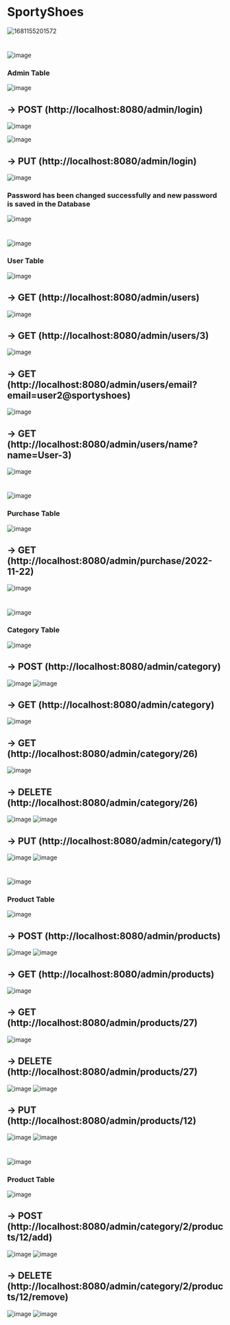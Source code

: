 # SportyShoes
![1681155201572](https://github.com/adityapranav014/SportyShoes/assets/72086679/19a4d8ed-dc93-4080-bde2-fd4f3e3c5e89)


#
#
![image](https://user-images.githubusercontent.com/72086679/205680964-fe302c9b-fde9-47fa-b065-97b45c5696ee.png)

### Admin Table

![image](https://user-images.githubusercontent.com/72086679/205703330-58f3db9a-6410-4b13-b68f-144a1e263e0c.png)

## -> POST (http://localhost:8080/admin/login)
![image](https://user-images.githubusercontent.com/72086679/205703705-974758bf-7e35-4341-8031-8fba92e80de3.png)

![image](https://user-images.githubusercontent.com/72086679/205676432-70082b5a-32ec-4d48-9125-6871b03f878a.png)
## -> PUT (http://localhost:8080/admin/login)
![image](https://user-images.githubusercontent.com/72086679/205677171-31fb0d27-2950-4fad-ba9d-32ca36b33b99.png)

### Password has been changed successfully and new password is saved in the Database

![image](https://user-images.githubusercontent.com/72086679/205677876-a9b5b3a1-704f-402f-921d-f2b9af33335b.png)



#
#
#
![image](https://user-images.githubusercontent.com/72086679/205685346-1a327e25-3c19-42db-baa5-287d6f439d6a.png)

### User Table

![image](https://user-images.githubusercontent.com/72086679/205682111-bdffdda3-df56-4b9d-a1c0-3b9861a3378f.png)

## -> GET (http://localhost:8080/admin/users)
![image](https://user-images.githubusercontent.com/72086679/205689494-8a1b7a8c-0f0b-49c4-a6ce-35c14317f6cb.png)

## -> GET (http://localhost:8080/admin/users/3)
![image](https://user-images.githubusercontent.com/72086679/205697822-1d7a0693-8cae-4809-979d-0a03b502b98c.png)

## -> GET (http://localhost:8080/admin/users/email?email=user2@sportyshoes)
![image](https://user-images.githubusercontent.com/72086679/205697053-7cf9c1d7-3aa6-4335-8970-50e4a1575c4f.png)

## -> GET (http://localhost:8080/admin/users/name?name=User-3)
![image](https://user-images.githubusercontent.com/72086679/205696400-68f8d05d-7746-410e-a00c-a80cc7083e5e.png)


#
#
#
![image](https://user-images.githubusercontent.com/72086679/205700655-fd1766cf-908f-49d5-b0b8-b04e0108d3a3.png)

### Purchase Table

![image](https://user-images.githubusercontent.com/72086679/205700809-cbfb6063-052d-447f-a798-c5e7b9e44a40.png)

## -> GET (http://localhost:8080/admin/purchase/2022-11-22)
![image](https://user-images.githubusercontent.com/72086679/205701223-0f079c9c-ce85-4942-af0a-cf6ae73339bb.png)


#
#
#
![image](https://user-images.githubusercontent.com/72086679/205927536-4ba1ff25-6900-4b7f-8310-6994cc91f9cd.png)

### Category Table

![image](https://user-images.githubusercontent.com/72086679/205928418-17b5d17a-d69f-46c5-8903-cf0d98c42e0c.png)

## -> POST (http://localhost:8080/admin/category)
![image](https://user-images.githubusercontent.com/72086679/205929113-41cf461b-469c-42f6-afd0-44e8cfc0de1c.png)
![image](https://user-images.githubusercontent.com/72086679/205932431-d4686ec6-35a0-48f7-a267-3d475d51227f.png)

## -> GET (http://localhost:8080/admin/category)
![image](https://user-images.githubusercontent.com/72086679/205931421-c91395da-caea-4597-a0b7-0b10bd895086.png)

## -> GET (http://localhost:8080/admin/category/26)
![image](https://user-images.githubusercontent.com/72086679/205931949-4aa972d7-415a-4eab-9a3f-3bd3f538932f.png)

## -> DELETE (http://localhost:8080/admin/category/26)
![image](https://user-images.githubusercontent.com/72086679/205932621-400efa92-7962-43d7-8e17-d4104cda8452.png)
![image](https://user-images.githubusercontent.com/72086679/205932696-660fa24c-3a0d-4f63-818f-9c5b7c50257b.png)

## -> PUT (http://localhost:8080/admin/category/1)
![image](https://user-images.githubusercontent.com/72086679/205933922-eb1297ee-a2bf-4640-8a5a-728d0c6d2a61.png)
![image](https://user-images.githubusercontent.com/72086679/205933995-dd9654d5-f193-4fad-bdfb-afc40eea4f5f.png)


#
#
#
![image](https://user-images.githubusercontent.com/72086679/205936079-944144c8-7206-44f2-bace-2cdb9910ea52.png)

### Product Table

![image](https://user-images.githubusercontent.com/72086679/205935020-d913ddbc-78bf-4077-bbc1-eb256d828738.png)

## -> POST (http://localhost:8080/admin/products)
![image](https://user-images.githubusercontent.com/72086679/205938096-a5b1762a-932f-42b5-8de0-a08e985f3b70.png)
![image](https://user-images.githubusercontent.com/72086679/205938330-8831407f-da2d-48b5-aea7-7a6c33285b2b.png)

## -> GET (http://localhost:8080/admin/products)
![image](https://user-images.githubusercontent.com/72086679/205938687-053736a9-3ff9-4b08-bc8d-7f9195d8302b.png)

## -> GET (http://localhost:8080/admin/products/27)
![image](https://user-images.githubusercontent.com/72086679/205938879-92ef6a3d-3375-4aca-8e77-798d1294599e.png)

## -> DELETE (http://localhost:8080/admin/products/27)
![image](https://user-images.githubusercontent.com/72086679/205939158-3a9d748b-16f4-4c42-a63e-d5a06f6dfb8a.png)
![image](https://user-images.githubusercontent.com/72086679/205939219-2073d21a-c39c-4d46-a847-5b1edfa263d4.png)

## -> PUT (http://localhost:8080/admin/products/12)
![image](https://user-images.githubusercontent.com/72086679/205940605-cf1a90d8-4f72-4359-b82f-6eebad1e7c37.png)
![image](https://user-images.githubusercontent.com/72086679/205940664-46e400eb-1c9d-4d4f-9131-a445f5de9d05.png)


#
#
#
![image](https://user-images.githubusercontent.com/72086679/205942452-d34c1280-b955-40bd-9ffc-8d0662f50d59.png)

### Product Table

![image](https://user-images.githubusercontent.com/72086679/205942678-7f763bd6-7819-4ccf-b2a7-4a7863cc47d9.png)

## -> POST (http://localhost:8080/admin/category/2/products/12/add)
![image](https://user-images.githubusercontent.com/72086679/205943958-504f4238-ac3b-4414-9ea8-d473c602ce32.png)
![image](https://user-images.githubusercontent.com/72086679/205944107-756eaa91-6dd8-4576-bab4-7622c5618325.png)

## -> DELETE (http://localhost:8080/admin/category/2/products/12/remove)
![image](https://user-images.githubusercontent.com/72086679/205944342-b52c7a34-5331-4d0f-a1b2-6710a892f9b5.png)
![image](https://user-images.githubusercontent.com/72086679/205944521-bd44869d-d4b6-49d1-ab0f-f284a4794927.png)

#

